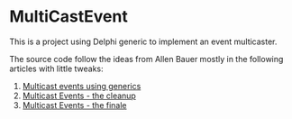 # MultiCastEvent

This is a project using Delphi generic to implement an event multicaster.

The source code follow the ideas from Allen Bauer mostly in the following articles with little tweaks:

1. [Multicast events using generics](https://community.embarcadero.com/blogs/entry/multicast-events-using-generics-38865)
2. [Multicast Events - the cleanup](https://community.embarcadero.com/blogs/entry/multicast-events--the-cleanup-38866)
3. [Multicast Events - the finale](https://community.embarcadero.com/blogs/entry/multicast-events--the-finale-38867)